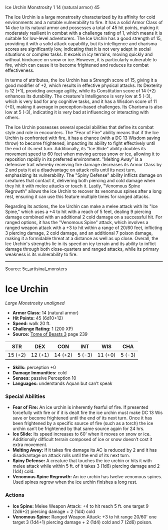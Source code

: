 <MonsterName/>Ice Urchin</MonsterName>
<CreatureType/>Monstrosity</CreatureType>
<CR/>1</CR>
<AC/>14 (natural armor)</AC>
<HP/>45</HP>
<summary>The Ice Urchin is a large monstrosity characterized by its affinity for cold environments and a notable vulnerability to fire. It has a solid Armor Class of 14 due to its natural armor and possesses a total of 45 hit points, making it moderately resilient in combat with a challenge rating of 1, which means it is suitable for low-level adventurers. The Ice Urchin has a good strength of 15, providing it with a solid attack capability, but its intelligence and charisma scores are significantly low, indicating that it is not very adept in social situations or complex tasks. It excels in icy terrains, moving quickly and without hindrance on snow or ice. However, it is particularly vulnerable to fire, which can cause it to become frightened and reduces its combat effectiveness.</summary>

<detail>

In terms of attributes, the Ice Urchin has a Strength score of 15, giving it a good modifier of +2, which results in effective physical attacks. Its Dexterity is 12 (+1), providing average agility, while its Constitution score of 14 (+2) enhances its durability. The creature's Intelligence is very low at 5 (-3), which is very bad for any cognitive tasks, and it has a Wisdom score of 11 (+0), making it average in perception-based challenges. Its Charisma is also low at 5 (-3), indicating it is very bad at influencing or interacting with others.

The Ice Urchin possesses several special abilities that define its combat style and role in encounters. The "Fear of Fire" ability means that if the Ice Urchin is confronted with fire, it has a chance (with a DC 13 Wisdom saving throw) to become frightened, impacting its ability to fight effectively until the end of its next turn. Additionally, its "Ice Slide" ability doubles its movement speed to 60 feet when moving across snow or ice, allowing it to reposition rapidly in its preferred environment. "Melting Away" is a defensive trait whereby receiving fire damage decreases its Armor Class by 2 and puts it at a disadvantage on attack rolls until its next turn, emphasizing its vulnerability. The "Spiny Defense" ability inflicts damage on creatures that contact it, delivering both piercing and cold damage when they hit it with melee attacks or touch it. Lastly, "Venomous Spine Regrowth" allows the Ice Urchin to recover its venomous spines after a long rest, ensuring it can use this feature multiple times for ranged attacks.

Regarding its actions, the Ice Urchin can make a melee attack with its "Ice Spine," which uses a +4 to hit with a reach of 5 feet, dealing 9 piercing damage combined with an additional 2 cold damage on a successful hit. For ranged options, it has the "Venomous Spine" attack, which involves a ranged weapon attack with a +3 to hit within a range of 20/60 feet, inflicting 3 piercing damage, 2 cold damage, and an additional 7 poison damage, making it a formidable threat at a distance as well as up close. Overall, the Ice Urchin's strengths lie in its speed on icy terrain and its ability to inflict damage through both close-quarters and ranged attacks, while its primary weakness is its vulnerability to fire.</detail>



---

Source: 5e_artisinal_monsters

# Ice Urchin

*Large* *Monstrosity* *unaligned*

- **Armor Class:** 14 (natural armor)
- **Hit Points:** 45 (6d10+12)
- **Speed:** walk 20 ft.
- **Challenge Rating:** 1 (200 XP)
- **Source:** [Tome of Beasts 3](https://koboldpress.com/kpstore/product/tome-of-beasts-3-for-5th-edition/) page 239

| STR | DEX | CON | INT | WIS | CHA |
| --- | --- | --- | --- | --- | --- |
| 15 (+2) | 12 (+1) | 14 (+2) | 5 (-3) | 11 (+0) | 5 (-3) |

- **Skills:** perception +0
- **Damage Immunities:** cold
- **Senses:** passive Perception 10
- **Languages:** understands Aquan but can’t speak

### Special Abilities

- **Fear of Fire:** An ice urchin is inherently fearful of fire. If presented forcefully with fire or if it is dealt fire the ice urchin must make DC 13 Wis save or become frightened until the end of its next turn. Once it has been frightened by a specific source of fire (such as a torch) the ice urchin can’t be frightened by that same source again for 24 hrs.
- **Ice Slide:** Its speed increases to 60' when it moves on snow or ice. Additionally difficult terrain composed of ice or snow doesn’t cost it extra movement.
- **Melting Away:** If it takes fire damage its AC is reduced by 2 and it has disadvantage on attack rolls until the end of its next turn.
- **Spiny Defense:** A creature that touches the ice urchin or hits it with melee attack while within 5 ft. of it takes 3 (1d6) piercing damage and 2 (1d4) cold.
- **Venomous Spine Regrowth:** An ice urchin has twelve venomous spines. Used spines regrow when the ice urchin finishes a long rest.

### Actions

- **Ice Spine:** Melee Weapon Attack: +4 to hit reach 5 ft. one target 9 (2d6+2) piercing damage + 2 (1d4) cold
- **Venomous Spine:** Ranged Weapon Attack: +3 to hit range 20/60' one target 3 (1d4+1) piercing damage + 2 (1d4) cold and 7 (2d6) poison.




